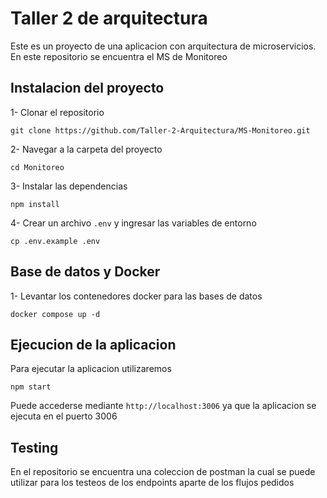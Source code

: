 # Taller 2 de arquitectura

Este es un proyecto de una aplicacion con arquitectura de microservicios. En este repositorio se encuentra el MS de Monitoreo

## Instalacion del proyecto

1- Clonar el repositorio

```
git clone https://github.com/Taller-2-Arquitectura/MS-Monitoreo.git
```

2- Navegar a la carpeta del proyecto

```
cd Monitoreo
```

3- Instalar las dependencias

```
npm install
```

4- Crear un archivo `.env` y ingresar las variables de entorno

```
cp .env.example .env
```

## Base de datos y Docker

1- Levantar los contenedores docker para las bases de datos

```
docker compose up -d
```

## Ejecucion de la aplicacion

Para ejecutar la aplicacion utilizaremos

```
npm start
```

Puede accederse mediante `http://localhost:3006` ya que la aplicacion se ejecuta en el puerto 3006

## Testing

En el repositorio se encuentra una coleccion de postman la cual se puede utilizar para los testeos de los endpoints aparte de los flujos pedidos
